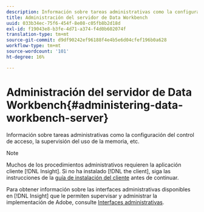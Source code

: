 ```yaml
---
description: Información sobre tareas administrativas como la configuración del control de acceso, la supervisión del uso de la memoria, etc.
title: Administración del servidor de Data Workbench
uuid: 033b34ec-75f6-454f-8e08-c05fb8b2d18d
exl-id: f19043e8-b3fe-4d71-a374-f4d0b602074f
translation-type: tm+mt
source-git-commit: d9df90242ef96188f4e4b5e6d04cfef196b0a628
workflow-type: tm+mt
source-wordcount: '101'
ht-degree: 16%

---
```


# Administración del servidor de Data Workbench{#administering-data-workbench-server}

Información sobre tareas administrativas como la configuración del control de acceso, la supervisión del uso de la memoria, etc.

>[!NOTE]
>
>Muchos de los procedimientos administrativos requieren la aplicación cliente [!DNL Insight]. Si no ha instalado [!DNL the client], siga las instrucciones de la [guía de instalación del cliente](https://docs.adobe.com/content/help/es-ES/data-workbench/using/install/c-data-workbench-client-install.html) antes de continuar.

Para obtener información sobre las interfaces administrativas disponibles en [!DNL Insight] que le permiten supervisar y administrar la implementación de Adobe, consulte [Interfaces administrativas](https://docs.adobe.com/content/help/en/data-workbench/using/client/t-open-ins.html#Administrative_Interfaces).
